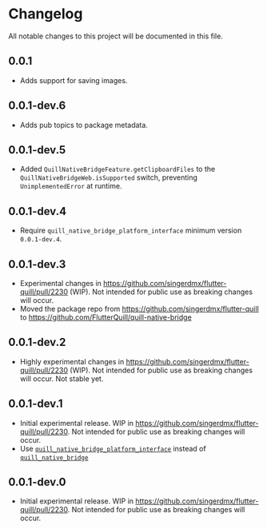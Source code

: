 # Changelog

All notable changes to this project will be documented in this file.

## 0.0.1

- Adds support for saving images.

## 0.0.1-dev.6

- Adds pub topics to package metadata.

## 0.0.1-dev.5

- Added `QuillNativeBridgeFeature.getClipboardFiles` to the `QuillNativeBridgeWeb.isSupported` switch, preventing `UnimplementedError` at runtime.

## 0.0.1-dev.4

- Require `quill_native_bridge_platform_interface` minimum version `0.0.1-dev.4`.

## 0.0.1-dev.3

- Experimental changes in https://github.com/singerdmx/flutter-quill/pull/2230 (WIP). Not intended for public use as breaking changes will occur.
- Moved the package repo from https://github.com/singerdmx/flutter-quill to https://github.com/FlutterQuill/quill-native-bridge

## 0.0.1-dev.2

- Highly experimental changes in https://github.com/singerdmx/flutter-quill/pull/2230 (WIP). Not intended for public use as breaking changes will occur. Not stable yet.

## 0.0.1-dev.1

- Initial experimental release. WIP in https://github.com/singerdmx/flutter-quill/pull/2230. Not intended for public use as breaking changes will occur.
- Use [`quill_native_bridge_platform_interface`](https://pub.dev/packages/quill_native_bridge_platform_interface) instead of [`quill_native_bridge`](https://pub.dev/packages/quill_native_bridge)


## 0.0.1-dev.0

- Initial experimental release. WIP in https://github.com/singerdmx/flutter-quill/pull/2230. Not intended for public use as breaking changes will occur.